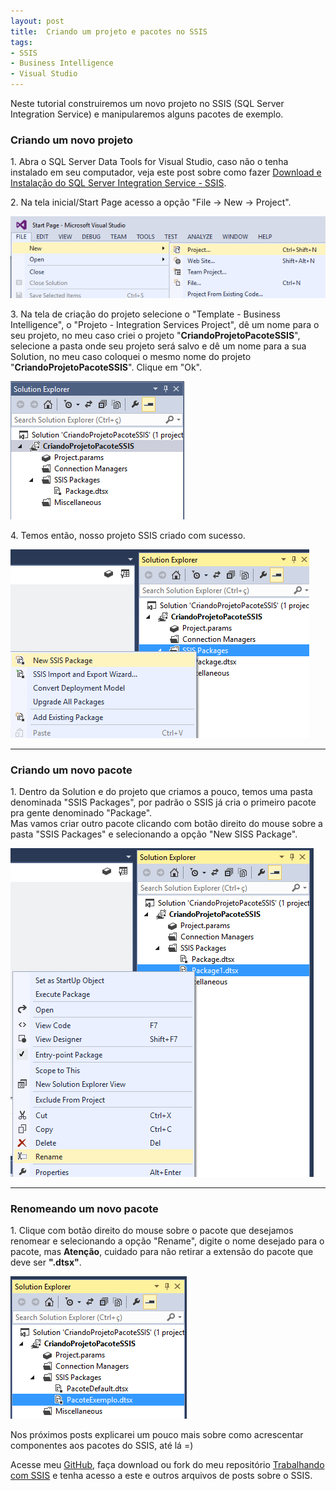 ```yaml
---
layout: post
title:  Criando um projeto e pacotes no SSIS
tags:
- SSIS
- Business Intelligence
- Visual Studio
---
```


<p>Neste tutorial construiremos um novo projeto no SSIS (SQL Server Integration Service) e manipularemos alguns pacotes de exemplo.</p>

<h3 id="heading3">Criando um novo projeto</h3>

<p>1. Abra o SQL Server Data Tools for Visual Studio, caso não o tenha instalado em seu computador, veja este post sobre como fazer <a href="http://mateusblopes.com.br/Download-e-Instalacao-SQL-Server-Integration-Service-SSIS.html" target="_blank">Download e Instalação do SQL Server Integration Service - SSIS</a>.</p>

<p>2. Na tela inicial/Start Page acesso a opção "File -> New -> Project". </p>

<p><img src="https://raw.githubusercontent.com/mateusblopes/mateusblopes.github.io/master/_posts/img/ProjectSSIS1.png" alt="SSIS - Criando um novo projeto" /></p>

<p>3. Na tela de criação do projeto selecione o "Template - Business Intelligence", o "Projeto - Integration Services Project", dê um nome para o seu projeto, no meu caso criei o projeto "<strong>CriandoProjetoPacoteSSIS</strong>", selecione a pasta onde seu projeto será salvo e dê um nome para a sua Solution, no meu caso coloquei o mesmo nome do projeto "<strong>CriandoProjetoPacoteSSIS</strong>". Clique em "Ok".</p>

<p><img src="https://raw.githubusercontent.com/mateusblopes/mateusblopes.github.io/master/_posts/img/ProjectSSIS2.png" alt="SSIS - Definindo um novo projeto" /></p>

<p>4. Temos então, nosso projeto SSIS criado com sucesso.</p>

<p><img src="https://raw.githubusercontent.com/mateusblopes/mateusblopes.github.io/master/_posts/img/ProjectSSIS3.png" alt="SSIS - Novo projeto criado" /></p>

<hr/>

<h3 id="heading3">Criando um novo pacote</h3>

<p>1. Dentro da Solution e do projeto que criamos a pouco, temos uma pasta denominada "SSIS Packages", por padrão o SSIS já cria o primeiro pacote pra gente denominado "Package".
<br/>Mas vamos criar outro pacote clicando com botão direito do mouse sobre a pasta "SSIS Packages" e selecionando a opção "New SISS Package".</p>

<p><img src="https://raw.githubusercontent.com/mateusblopes/mateusblopes.github.io/master/_posts/img/ProjectSSIS4.png" alt="SSIS - Criando um novo pacote" /></p>

<hr/>

<h3 id="heading3">Renomeando um novo pacote</h3>

<p>1. Clique com botão direito do mouse sobre o pacote que desejamos renomear e selecionando a opção "Rename", digite o nome desejado para o pacote, mas <strong>Atenção</strong>, cuidado para não retirar a extensão do pacote que deve ser <strong>".dtsx"</strong>.</p>

<p><img src="https://raw.githubusercontent.com/mateusblopes/mateusblopes.github.io/master/_posts/img/ProjectSSIS5.png" alt="SSIS - Renomeando um pacote" /></p>

<p>Nos próximos posts explicarei um pouco mais sobre como acrescentar componentes aos pacotes do SSIS, até lá =)</p>

<p>Acesse meu <a href="https://github.com/mateusblopes" target="_blank">GitHub</a>, faça download ou fork do meu repositório <a href="https://github.com/mateusblopes/trabalhando-com-ssis" target="_blank">Trabalhando com SSIS</a> e tenha acesso a este e outros arquivos de posts sobre o SSIS.</p>